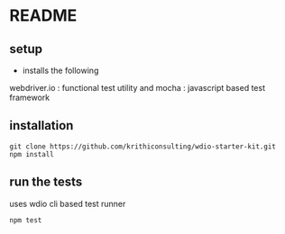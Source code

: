# README

## setup 
* installs the following 

webdriver.io : functional test utility and 
mocha : javascript based test framework

## installation
	git clone https://github.com/krithiconsulting/wdio-starter-kit.git
	npm install 

## run the tests 
uses wdio cli based test runner

	npm test

	

	